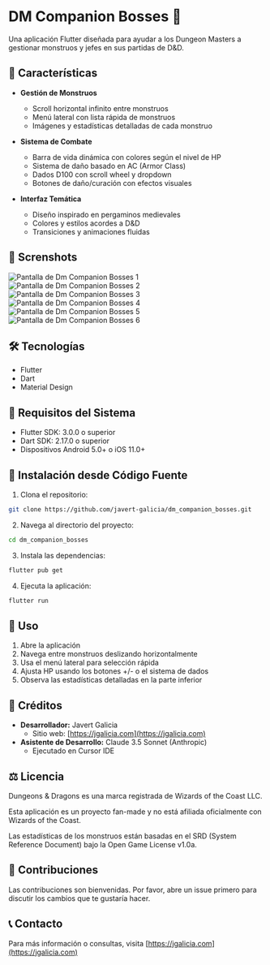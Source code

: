 # DM Companion Bosses 🐉

Una aplicación Flutter diseñada para ayudar a los Dungeon Masters a gestionar monstruos y jefes en sus partidas de D&D.

## 🌟 Características

- **Gestión de Monstruos**
  - Scroll horizontal infinito entre monstruos
  - Menú lateral con lista rápida de monstruos
  - Imágenes y estadísticas detalladas de cada monstruo

- **Sistema de Combate**
  - Barra de vida dinámica con colores según el nivel de HP
  - Sistema de daño basado en AC (Armor Class)
  - Dados D100 con scroll wheel y dropdown
  - Botones de daño/curación con efectos visuales

- **Interfaz Temática**
  - Diseño inspirado en pergaminos medievales
  - Colores y estilos acordes a D&D
  - Transiciones y animaciones fluidas

## 📸 Screnshots
![Pantalla de Dm Companion Bosses 1](/docs/screenshots/dm-companion-bosses-1.png) ![Pantalla de Dm Companion Bosses 2](/docs/screenshots/dm-companion-bosses-2.png) ![Pantalla de Dm Companion Bosses 3](/docs/screenshots/dm-companion-bosses-3.png) ![Pantalla de Dm Companion Bosses 4](/docs/screenshots/dm-companion-bosses-4.png) ![Pantalla de Dm Companion Bosses 5](/docs/screenshots/dm-companion-bosses-5.png) ![Pantalla de Dm Companion Bosses 6](/docs/screenshots/dm-companion-bosses-6.png)

## 🛠️ Tecnologías

- Flutter
- Dart
- Material Design

## 📱 Requisitos del Sistema

- Flutter SDK: 3.0.0 o superior
- Dart SDK: 2.17.0 o superior
- Dispositivos Android 5.0+ o iOS 11.0+

## 🚀 Instalación desde Código Fuente

1. Clona el repositorio:
```bash
git clone https://github.com/javert-galicia/dm_companion_bosses.git
```

2. Navega al directorio del proyecto:
```bash
cd dm_companion_bosses
```

3. Instala las dependencias:
```bash
flutter pub get
```

4. Ejecuta la aplicación:
```bash
flutter run
```

## 📖 Uso

1. Abre la aplicación
2. Navega entre monstruos deslizando horizontalmente
3. Usa el menú lateral para selección rápida
4. Ajusta HP usando los botones +/- o el sistema de dados
5. Observa las estadísticas detalladas en la parte inferior

## 👥 Créditos

- **Desarrollador:** Javert Galicia
  - Sitio web: [https://jgalicia.com](https://jgalicia.com)
- **Asistente de Desarrollo:** Claude 3.5 Sonnet (Anthropic)
  - Ejecutado en Cursor IDE

## ⚖️ Licencia

Dungeons & Dragons es una marca registrada de Wizards of the Coast LLC.

Esta aplicación es un proyecto fan-made y no está afiliada oficialmente con Wizards of the Coast.

Las estadísticas de los monstruos están basadas en el SRD (System Reference Document) bajo la Open Game License v1.0a.

## 🤝 Contribuciones

Las contribuciones son bienvenidas. Por favor, abre un issue primero para discutir los cambios que te gustaría hacer.

## 📞 Contacto

Para más información o consultas, visita [https://jgalicia.com](https://jgalicia.com)
